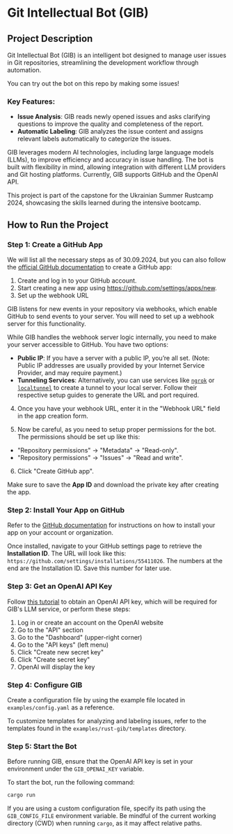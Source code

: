 # Git Intellectual Bot (GIB)

## Project Description

Git Intellectual Bot (GIB) is an intelligent bot designed to manage user issues in Git repositories, streamlining the development workflow through automation.

You can try out the bot on this repo by making some issues!

### Key Features:

- **Issue Analysis**: GIB reads newly opened issues and asks clarifying questions to improve the quality and completeness of the report.
- **Automatic Labeling**: GIB analyzes the issue content and assigns relevant labels automatically to categorize the issues.

GIB leverages modern AI technologies, including large language models (LLMs), to improve efficiency and accuracy in issue handling. The bot is built with flexibility in mind, allowing integration with different LLM providers and Git hosting platforms. Currently, GIB supports GitHub and the OpenAI API.

This project is part of the capstone for the Ukrainian Summer Rustcamp 2024, showcasing the skills learned during the intensive bootcamp.

## How to Run the Project

### Step 1: Create a GitHub App

We will list all the necessary steps as of 30.09.2024, but you can also follow the [official GitHub documentation](https://docs.github.com/en/apps/creating-github-apps/registering-a-github-app/registering-a-github-app) to create a GitHub app:

1. Create and log in to your GitHub account.
2. Start creating a new app using https://github.com/settings/apps/new.
3. Set up the webhook URL

GIB listens for new events in your repository via webhooks, which enable GitHub to send events to your server. You will need to set up a webhook server for this functionality.

While GIB handles the webhook server logic internally, you need to make your server accessible to GitHub. You have two options:

- **Public IP**: If you have a server with a public IP, you’re all set. (Note: Public IP addresses are usually provided by your Internet Service Provider, and may require payment.)
- **Tunneling Services**: Alternatively, you can use services like [`ngrok`](https://ngrok.com/) or [`localtunnel`](https://theboroer.github.io/localtunnel-www/) to create a tunnel to your local server. Follow their respective setup guides to generate the URL and port required.

4. Once you have your webhook URL, enter it in the "Webhook URL" field in the app creation form.

5. Now be careful, as you need to setup proper permissions for the bot. The permissions should be set up like this:

- "Repository permissions" -> "Metadata" -> "Read-only".
- "Repository permissions" -> "Issues" -> "Read and write".

6. Click "Create GitHub app".

Make sure to save the **App ID** and download the private key after creating the app.

### Step 2: Install Your App on GitHub

Refer to the [GitHub documentation](https://docs.github.com/en/apps/using-github-apps/installing-your-own-github-app) for instructions on how to install your app on your account or organization.

Once installed, navigate to your GitHub settings page to retrieve the **Installation ID**. The URL will look like this: `https://github.com/settings/installations/55411026`. The numbers at the end are the Installation ID. Save this number for later use.

### Step 3: Get an OpenAI API Key

Follow [this tutorial](https://medium.com/@lorenzozar/how-to-get-your-own-openai-api-key-f4d44e60c327) to obtain an OpenAI API key, which will be required for GIB's LLM service, or perform these steps:

1. Log in or create an account on the OpenAI website
2. Go to the "API" section
3. Go to the "Dashboard" (upper-right corner)
4. Go to the "API keys" (left menu)
5. Click "Create new secret key"
6. Click "Create secret key"
7. OpenAI will display the key

### Step 4: Configure GIB

Create a configuration file by using the example file located in `examples/config.yaml` as a reference.

To customize templates for analyzing and labeling issues, refer to the templates found in the `examples/rust-gib/templates` directory.

### Step 5: Start the Bot

Before running GIB, ensure that the OpenAI API key is set in your environment under the `GIB_OPENAI_KEY` variable.

To start the bot, run the following command:

```bash
cargo run
```

If you are using a custom configuration file, specify its path using the `GIB_CONFIG_FILE` environment variable. Be mindful of the current working directory (CWD) when running `cargo`, as it may affect relative paths.
